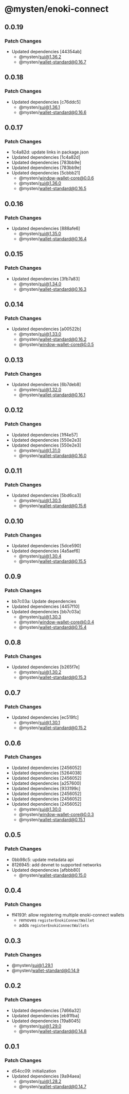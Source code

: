 # @mysten/enoki-connect

## 0.0.19

### Patch Changes

- Updated dependencies [44354ab]
  - @mysten/sui@1.36.2
  - @mysten/wallet-standard@0.16.7

## 0.0.18

### Patch Changes

- Updated dependencies [c76ddc5]
  - @mysten/sui@1.36.1
  - @mysten/wallet-standard@0.16.6

## 0.0.17

### Patch Changes

- 1c4a82d: update links in package.json
- Updated dependencies [1c4a82d]
- Updated dependencies [783bb9e]
- Updated dependencies [783bb9e]
- Updated dependencies [5cbbb21]
  - @mysten/window-wallet-core@0.0.6
  - @mysten/sui@1.36.0
  - @mysten/wallet-standard@0.16.5

## 0.0.16

### Patch Changes

- Updated dependencies [888afe6]
  - @mysten/sui@1.35.0
  - @mysten/wallet-standard@0.16.4

## 0.0.15

### Patch Changes

- Updated dependencies [3fb7a83]
  - @mysten/sui@1.34.0
  - @mysten/wallet-standard@0.16.3

## 0.0.14

### Patch Changes

- Updated dependencies [a00522b]
  - @mysten/sui@1.33.0
  - @mysten/wallet-standard@0.16.2
  - @mysten/window-wallet-core@0.0.5

## 0.0.13

### Patch Changes

- Updated dependencies [6b7deb8]
  - @mysten/sui@1.32.0
  - @mysten/wallet-standard@0.16.1

## 0.0.12

### Patch Changes

- Updated dependencies [1ff4e57]
- Updated dependencies [550e2e3]
- Updated dependencies [550e2e3]
  - @mysten/sui@1.31.0
  - @mysten/wallet-standard@0.16.0

## 0.0.11

### Patch Changes

- Updated dependencies [5bd6ca3]
  - @mysten/sui@1.30.5
  - @mysten/wallet-standard@0.15.6

## 0.0.10

### Patch Changes

- Updated dependencies [5dce590]
- Updated dependencies [4a5aef6]
  - @mysten/sui@1.30.4
  - @mysten/wallet-standard@0.15.5

## 0.0.9

### Patch Changes

- bb7c03a: Update dependencies
- Updated dependencies [4457f10]
- Updated dependencies [bb7c03a]
  - @mysten/sui@1.30.3
  - @mysten/window-wallet-core@0.0.4
  - @mysten/wallet-standard@0.15.4

## 0.0.8

### Patch Changes

- Updated dependencies [b265f7e]
  - @mysten/sui@1.30.2
  - @mysten/wallet-standard@0.15.3

## 0.0.7

### Patch Changes

- Updated dependencies [ec519fc]
  - @mysten/sui@1.30.1
  - @mysten/wallet-standard@0.15.2

## 0.0.6

### Patch Changes

- Updated dependencies [2456052]
- Updated dependencies [5264038]
- Updated dependencies [2456052]
- Updated dependencies [a257600]
- Updated dependencies [933199c]
- Updated dependencies [2456052]
- Updated dependencies [2456052]
- Updated dependencies [2456052]
  - @mysten/sui@1.30.0
  - @mysten/window-wallet-core@0.0.3
  - @mysten/wallet-standard@0.15.1

## 0.0.5

### Patch Changes

- 0bb98c5: update metadata api
- 8126945: add devnet to supported networks
- Updated dependencies [afbbb80]
  - @mysten/wallet-standard@0.15.0

## 0.0.4

### Patch Changes

- ff4193f: allow registering multiple enoki-connect wallets
  - removes `registerEnokiConnectWallet`
  - adds `registerEnokiConnectWallets`

## 0.0.3

### Patch Changes

- @mysten/sui@1.29.1
- @mysten/wallet-standard@0.14.9

## 0.0.2

### Patch Changes

- Updated dependencies [7d66a32]
- Updated dependencies [eb91fba]
- Updated dependencies [19a8045]
  - @mysten/sui@1.29.0
  - @mysten/wallet-standard@0.14.8

## 0.0.1

### Patch Changes

- d54cc09: initialization
- Updated dependencies [9a94aea]
  - @mysten/sui@1.28.2
  - @mysten/wallet-standard@0.14.7
